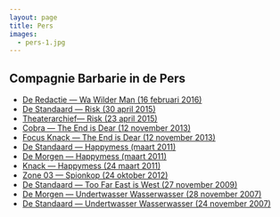 ```yaml
---
layout: page
title: Pers
images:
  - pers-1.jpg
---
```

<style>
  #main {
    background: #010302 url({{ site.baseurl }}/img/pers-background.jpg) no-repeat top left;
  }

  #content {
    color: #fff;
  }
</style>

## Compagnie Barbarie in de Pers
- <a href="https://vimeo.com/155807523">De Redactie — Wa Wilder Man (16 februari 2016)</a>
- <a href="/pers/2015-04-30-risk-de-standaard.pdf">De Standaard — Risk (30 april 2015)</a>
- <a href="/pers/2015-04-23-risk-theaterarchief.pdf">Theaterarchief— Risk (23 april 2015)</a>
- <a href="/pers/2013-11-12-the-end-is-dear-cobra.pdf">Cobra — The End is Dear (12 november 2013)</a>
- <a href="/pers/2013-11-12-the-end-is-dear-focus-knack.pdf">Focus Knack — The End is Dear (12 november 2013)</a>
- <a href="/pers/2011-03-happymess-de-standaard.pdf">De Standaard — Happymess (maart 2011)</a>
- <a href="/pers/2011-03-happymess-de-morgen.pdf">De Morgen — Happymess (maart 2011)</a>
- <a href="/pers/2011-03-24-happymess-knack.pdf">Knack — Happymess (24 maart 2011)</a>
- <a href="/pers/2012-10-24-spionkop-zone-03.pdf">Zone 03 — Spionkop (24 oktober 2012)</a>
- <a href="/pers/2009-11-27-tfeiw-de-standaard.pdf">De Standaard — Too Far East is West (27 november 2009)</a>
- <a href="/pers/2007-11-28-uww-de-morgen.pdf">De Morgen — Undertwasser Wasserwasser (28 november 2007)</a>
- <a href="/pers/2007-11-24-uww-de-standaard.pdf">De Standaard — Undertwasser Wasserwasser (24 november 2007)</a>
